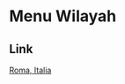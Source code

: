# Menu Wilayah

## Link

[Roma, Italia](https://github.com/gigit-pemilu/pemilu-2024-99-luar-negeri/tree/main/pileg-dpr/hitung-suara/sub/99-luar-negeri/sub/99-roma-italia/sub/01-roma-italia)

